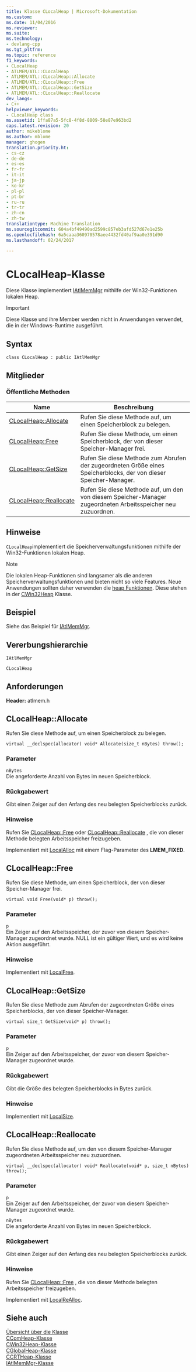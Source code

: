 ```yaml
---
title: Klasse CLocalHeap | Microsoft-Dokumentation
ms.custom: 
ms.date: 11/04/2016
ms.reviewer: 
ms.suite: 
ms.technology:
- devlang-cpp
ms.tgt_pltfrm: 
ms.topic: reference
f1_keywords:
- CLocalHeap
- ATLMEM/ATL::CLocalHeap
- ATLMEM/ATL::CLocalHeap::Allocate
- ATLMEM/ATL::CLocalHeap::Free
- ATLMEM/ATL::CLocalHeap::GetSize
- ATLMEM/ATL::CLocalHeap::Reallocate
dev_langs:
- C++
helpviewer_keywords:
- CLocalHeap class
ms.assetid: 1ffa87a5-5fc8-4f8d-8809-58e87e963bd2
caps.latest.revision: 20
author: mikeblome
ms.author: mblome
manager: ghogen
translation.priority.ht:
- cs-cz
- de-de
- es-es
- fr-fr
- it-it
- ja-jp
- ko-kr
- pl-pl
- pt-br
- ru-ru
- tr-tr
- zh-cn
- zh-tw
translationtype: Machine Translation
ms.sourcegitcommit: 604a4bf49490ad2599c857eb3afd527d67e1e25b
ms.openlocfilehash: 6a5caaa360970578aee4432fd40af9aa0e391d90
ms.lasthandoff: 02/24/2017

---
```

# <a name="clocalheap-class"></a>CLocalHeap-Klasse
Diese Klasse implementiert [IAtlMemMgr](../../atl/reference/iatlmemmgr-class.md) mithilfe der Win32-Funktionen lokalen Heap.  
  
> [!IMPORTANT]
>  Diese Klasse und ihre Member werden nicht in Anwendungen verwendet, die in der Windows-Runtime ausgeführt.  
  
## <a name="syntax"></a>Syntax  
  
```
class CLocalHeap : public IAtlMemMgr
```  
  
## <a name="members"></a>Mitglieder  
  
### <a name="public-methods"></a>Öffentliche Methoden  
  
|Name|Beschreibung|  
|----------|-----------------|  
|[CLocalHeap::Allocate](#allocate)|Rufen Sie diese Methode auf, um einen Speicherblock zu belegen.|  
|[CLocalHeap::Free](#free)|Rufen Sie diese Methode, um einen Speicherblock, der von dieser Speicher-Manager frei.|  
|[CLocalHeap::GetSize](#getsize)|Rufen Sie diese Methode zum Abrufen der zugeordneten Größe eines Speicherblocks, der von dieser Speicher-Manager.|  
|[CLocalHeap::Reallocate](#reallocate)|Rufen Sie diese Methode auf, um den von diesem Speicher-Manager zugeordneten Arbeitsspeicher neu zuzuordnen.|  
  
## <a name="remarks"></a>Hinweise  
 `CLocalHeap`implementiert die Speicherverwaltungsfunktionen mithilfe der Win32-Funktionen lokalen Heap.  
  
> [!NOTE]
>  Die lokalen Heap-Funktionen sind langsamer als die anderen Speicherverwaltungsfunktionen und bieten nicht so viele Features. Neue Anwendungen sollten daher verwenden die [heap Funktionen](http://msdn.microsoft.com/library/windows/desktop/aa366711). Diese stehen in der [CWin32Heap](../../atl/reference/cwin32heap-class.md) Klasse.  
  
## <a name="example"></a>Beispiel  
 Siehe das Beispiel für [IAtlMemMgr](../../atl/reference/iatlmemmgr-class.md).  
  
## <a name="inheritance-hierarchy"></a>Vererbungshierarchie  
 `IAtlMemMgr`  
  
 `CLocalHeap`  
  
## <a name="requirements"></a>Anforderungen  
 **Header:** atlmem.h  
  
##  <a name="allocate"></a>CLocalHeap::Allocate  
 Rufen Sie diese Methode auf, um einen Speicherblock zu belegen.  
  
```
virtual __declspec(allocator) void* Allocate(size_t nBytes) throw();
```  
  
### <a name="parameters"></a>Parameter  
 `nBytes`  
 Die angeforderte Anzahl von Bytes im neuen Speicherblock.  
  
### <a name="return-value"></a>Rückgabewert  
 Gibt einen Zeiger auf den Anfang des neu belegten Speicherblocks zurück.  
  
### <a name="remarks"></a>Hinweise  
 Rufen Sie [CLocalHeap::Free](#free) oder [CLocalHeap::Reallocate](#reallocate) , die von dieser Methode belegten Arbeitsspeicher freizugeben.  
  
 Implementiert mit [LocalAlloc](http://msdn.microsoft.com/library/windows/desktop/aa366723) mit einem Flag-Parameter des **LMEM_FIXED**.  
  
##  <a name="free"></a>CLocalHeap::Free  
 Rufen Sie diese Methode, um einen Speicherblock, der von dieser Speicher-Manager frei.  
  
```
virtual void Free(void* p) throw();
```  
  
### <a name="parameters"></a>Parameter  
 `p`  
 Ein Zeiger auf den Arbeitsspeicher, der zuvor von diesem Speicher-Manager zugeordnet wurde. NULL ist ein gültiger Wert, und es wird keine Aktion ausgeführt.  
  
### <a name="remarks"></a>Hinweise  
 Implementiert mit [LocalFree](http://msdn.microsoft.com/library/windows/desktop/aa366730).  
  
##  <a name="getsize"></a>CLocalHeap::GetSize  
 Rufen Sie diese Methode zum Abrufen der zugeordneten Größe eines Speicherblocks, der von dieser Speicher-Manager.  
  
```
virtual size_t GetSize(void* p) throw();
```  
  
### <a name="parameters"></a>Parameter  
 `p`  
 Ein Zeiger auf den Arbeitsspeicher, der zuvor von diesem Speicher-Manager zugeordnet wurde.  
  
### <a name="return-value"></a>Rückgabewert  
 Gibt die Größe des belegten Speicherblocks in Bytes zurück.  
  
### <a name="remarks"></a>Hinweise  
 Implementiert mit [LocalSize](http://msdn.microsoft.com/library/windows/desktop/aa366745).  
  
##  <a name="reallocate"></a>CLocalHeap::Reallocate  
 Rufen Sie diese Methode auf, um den von diesem Speicher-Manager zugeordneten Arbeitsspeicher neu zuzuordnen.  
  
```
virtual __declspec(allocator) void* Reallocate(void* p, size_t nBytes) throw();
```  
  
### <a name="parameters"></a>Parameter  
 `p`  
 Ein Zeiger auf den Arbeitsspeicher, der zuvor von diesem Speicher-Manager zugeordnet wurde.  
  
 `nBytes`  
 Die angeforderte Anzahl von Bytes im neuen Speicherblock.  
  
### <a name="return-value"></a>Rückgabewert  
 Gibt einen Zeiger auf den Anfang des neu belegten Speicherblocks zurück.  
  
### <a name="remarks"></a>Hinweise  
 Rufen Sie [CLocalHeap::Free](#free) , die von dieser Methode belegten Arbeitsspeicher freizugeben.  
  
 Implementiert mit [LocalReAlloc](http://msdn.microsoft.com/library/windows/desktop/aa366742).  
  
## <a name="see-also"></a>Siehe auch  
 [Übersicht über die Klasse](../../atl/atl-class-overview.md)   
 [CComHeap-Klasse](../../atl/reference/ccomheap-class.md)   
 [CWin32Heap-Klasse](../../atl/reference/cwin32heap-class.md)   
 [CGlobalHeap-Klasse](../../atl/reference/cglobalheap-class.md)   
 [CCRTHeap-Klasse](../../atl/reference/ccrtheap-class.md)   
 [IAtlMemMgr-Klasse](../../atl/reference/iatlmemmgr-class.md)

